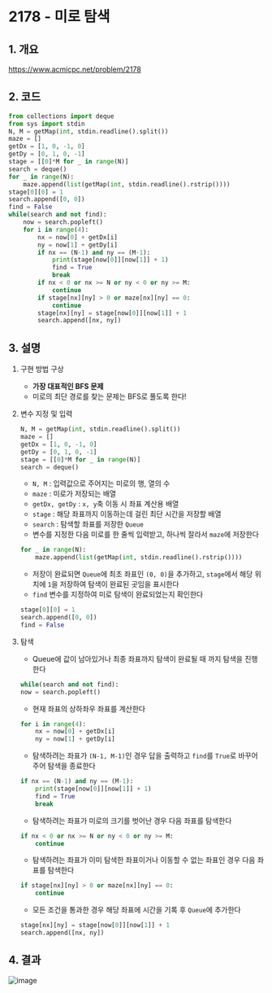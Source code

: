 # 2178 - 미로 탐색

## 1. 개요

https://www.acmicpc.net/problem/2178

## 2. 코드
```python
from collections import deque
from sys import stdin
N, M = getMap(int, stdin.readline().split())
maze = []
getDx = [1, 0, -1, 0]
getDy = [0, 1, 0, -1]
stage = [[0]*M for _ in range(N)]
search = deque()
for _ in range(N):
    maze.append(list(getMap(int, stdin.readline().rstrip())))
stage[0][0] = 1
search.append([0, 0])
find = False
while(search and not find):
    now = search.popleft()
    for i in range(4):
        nx = now[0] + getDx[i]
        ny = now[1] + getDy[i]
        if nx == (N-1) and ny == (M-1):
            print(stage[now[0]][now[1]] + 1)
            find = True
            break
        if nx < 0 or nx >= N or ny < 0 or ny >= M:
            continue
        if stage[nx][ny] > 0 or maze[nx][ny] == 0:
            continue
        stage[nx][ny] = stage[now[0]][now[1]] + 1
        search.append([nx, ny])
```

## 3. 설명

1. 구현 방법 구상

    - **가장 대표적인 BFS 문제**
    - 미로의 최단 경로를 찾는 문제는 BFS로 풀도록 한다!

2. 변수 지정 및 입력

    ```python
    N, M = getMap(int, stdin.readline().split())
    maze = []
    getDx = [1, 0, -1, 0]
    getDy = [0, 1, 0, -1]
    stage = [[0]*M for _ in range(N)]
    search = deque()
    ```
    - `N, M` : 입력값으로 주어지는 미로의 행, 열의 수
    - `maze` : 미로가 저장되는 배열
    - `getDx, getDy` : `x, y`축 이동 시 좌표 계산용 배열
    - `stage` : 해당 좌표까지 이동하는데 걸린 최단 시간을 저장할 배열
    - `search` : 탐색할 좌표를 저장한 `Queue`
    - 변수를 지정한 다음 미로를 한 줄씩 입력받고, 하나씩 잘라서 `maze`에 저장한다
    ```python
    for _ in range(N):
        maze.append(list(getMap(int, stdin.readline().rstrip())))
    ```

    - 저장이 완료되면 `Queue`에 최초 좌표인 `(0, 0)`을 추가하고, `stage`에서 해당 위치에 `1`을 저장하여 탐색이 완료된 곳임을 표시한다
    - `find` 변수를 지정하여 미로 탐색이 완료되었는지 확인한다
    ```python
    stage[0][0] = 1
    search.append([0, 0])
    find = False
    ```

3. 탐색
    - Queue에 값이 남아있거나 최종 좌표까지 탐색이 완료될 때 까지 탐색을 진행한다
    ```python
    while(search and not find):
    now = search.popleft()
    ```

    - 현재 좌표의 상하좌우 좌표를 계산한다
    ```python
    for i in range(4):
        nx = now[0] + getDx[i]
        ny = now[1] + getDy[i]
    ```
    - 탐색하려는 좌표가 `(N-1, M-1)`인 경우 답을 출력하고 `find`를 `True`로 바꾸어주어 탐색을 종료한다
    ```python
    if nx == (N-1) and ny == (M-1):
        print(stage[now[0]][now[1]] + 1)
        find = True
        break
    ```
    - 탐색하려는 좌표가 미로의 크기를 벗어난 경우 다음 좌표를 탐색한다
    ```python
    if nx < 0 or nx >= N or ny < 0 or ny >= M:
        continue
    ```
    - 탐색하려는 좌표가 이미 탐색한 좌표이거나 이동할 수 없는 좌표인 경우 다음 좌표를 탐색한다
    ```python
    if stage[nx][ny] > 0 or maze[nx][ny] == 0:
        continue
    ```
    - 모든 조건을 통과한 경우 해당 좌표에 시간을 기록 후 `Queue`에 추가한다
    ```python
    stage[nx][ny] = stage[now[0]][now[1]] + 1
    search.append([nx, ny])
    ```

## 4. 결과
![image](https://user-images.githubusercontent.com/29600820/88556480-08bafa80-d064-11ea-8ee5-f2b16c9307c7.png)
